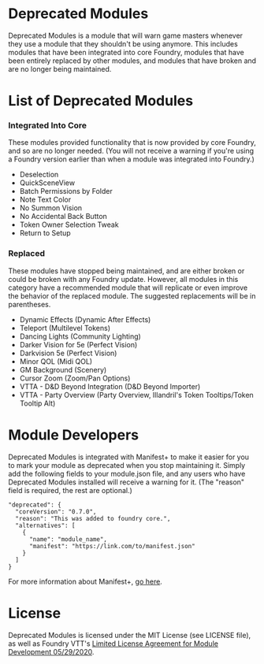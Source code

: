 # Deprecated Modules
Deprecated Modules is a module that will warn game masters whenever they use a module that they shouldn't be using anymore. This includes modules that have been integrated into core Foundry, modules that have been entirely replaced by other modules, and modules that have broken and are no longer being maintained.

# List of Deprecated Modules

### Integrated Into Core

These modules provided functionality that is now provided by core Foundry, and so are no longer needed. (You will not receive a warning if you're using a Foundry version earlier than when a module was integrated into Foundry.)

* Deselection
* QuickSceneView
* Batch Permissions by Folder
* Note Text Color
* No Summon Vision
* No Accidental Back Button
* Token Owner Selection Tweak
* Return to Setup

### Replaced

These modules have stopped being maintained, and are either broken or could be broken with any Foundry update. However, all modules in this category have a recommended module that will replicate or even improve the behavior of the replaced module. The suggested replacements will be in parentheses.

* Dynamic Effects (Dynamic After Effects)
* Teleport (Multilevel Tokens)
* Dancing Lights (Community Lighting)
* Darker Vision for 5e (Perfect Vision)
* Darkvision 5e (Perfect Vision)
* Minor QOL (Midi QOL)
* GM Background (Scenery)
* Cursor Zoom (Zoom/Pan Options)
* VTTA - D&D Beyond Integration (D&D Beyond Importer)
* VTTA - Party Overview (Party Overview, Illandril's Token Tooltips/Token Tooltip Alt)

# Module Developers

Deprecated Modules is integrated with Manifest+ to make it easier for you to mark your module as deprecated when you stop maintaining it.
Simply add the following fields to your module.json file, and any users who have Deprecated Modules installed will receive a warning for it. (The "reason" field is required, the rest are optional.)

```
"deprecated": {
  "coreVersion": "0.7.0",
  "reason": "This was added to foundry core.",
  "alternatives": [
    {
      "name": "module_name",
      "manifest": "https://link.com/to/manifest.json"
    }
  ]
}
```

For more information about Manifest+, [go here](https://foundryvtt.wiki/en/development/manifest-plus).

# License
Deprecated Modules is licensed under the MIT License (see LICENSE file), as well as Foundry VTT's [Limited License Agreement for Module Development 05/29/2020](https://foundryvtt.com/article/license/).